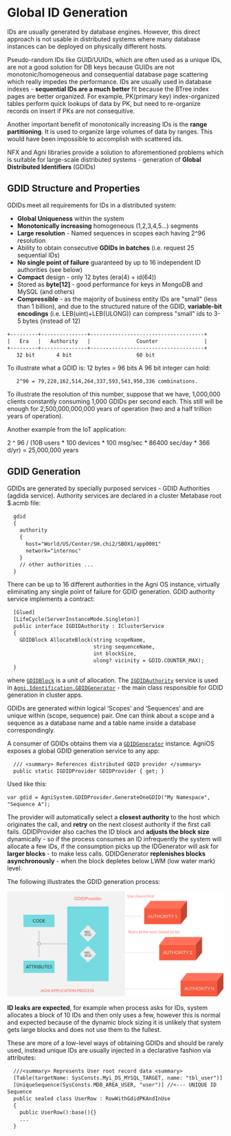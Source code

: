 # Global ID Generation

IDs are usually generated by database engines. However, this direct approach is not usable in distributed systems where many database instances can be deployed on physically different hosts.

Pseudo-random IDs like GUID/UUIDs, which are often used as a unique IDs, are not a good solution for DB keys because GUIDs are not monotonic/homogeneous and consequential database page scattering which really impedes the performance. IDs are usually used in database indexes - **sequential IDs are a much better** fit because the BTree index pages are better organized. For example, PK(primary key) index-organized tables perform  quick lookups of data by PK, but need to re-organize records on insert if PKs are not consequitive.

Another important benefit of monotonically increasing IDs is the **range partitioning**. It is used to organize large volumes of data by ranges. This would have been impossible to accomplish with scattered ids.

NFX and Agni libraries provide a solution to aforementioned problems which is suitable for large-scale distributed systems - generation of **Global Distributed Identifiers** (GDIDs)

## GDID Structure and Properties 

GDIDs meet all requirements for IDs in a distributed system: 

* **Global Uniqueness** within the system
* **Monotonically increasing** homogeneous (1,2,3,4,5…) segments
* **Large resolution** - Named sequences in scopes each having 2^96 resolution
* Ability to obtain consecutive **GDIDs in batches** (i.e. request 25 sequential IDs)
* **No single point of failure** guaranteed by up to 16 independent ID authorities (see below)
* **Compact** design - only 12 bytes (era(4) + id(64))
* Stored as **byte[12]** - good performance for keys in MongoDB and MySQL (and others)
* **Compressible** - as the majority of business entity IDs are "small" (less than 1 billion), and due to the structured nature of the GDID, **variable-bit encodings** (i.e. LEB(uint)+LEB(ULONG)) can compress "small" ids to 3-5 bytes (instead of 12) 

```CSharp
+---------+---------------+-------------------------------------+
|   Era   |   Authority   |               Counter               |
+---------+---------------+-------------------------------------+
   32 bit       4 bit                     60 bit
```

To illustrate what a GDID is: 12 bytes = 96 bits
A 96 bit integer can hold:

       2^96 = 79,228,162,514,264,337,593,543,950,336 combinations.

To illustrate the resolution of this number, suppose that we have, 1,000,000 clients constantly consuming 1,000 GDIDs per second each. This still will be enough for 2,500,000,000,000 years of operation (two and a half trillion years of operation).

Another example from the IoT application:

2 ^ 96 / (10B users * 100 devices * 100 msg/sec * 86400 sec/day * 366 d/yr) = 25,000,000 years 

## GDID Generation
GDIDs are generated by specially purposed services - GDID Authorities (agdida service). Authority services are declared in a cluster Metabase root $.acmb file: 

```CSharp
  gdid
  {
    authority
    {
      host="World/US/Center/SH.chi2/SBOX1/app0001"
      network="internoc"
    }
    // other authorities ...
  }
```

There can be up to 16 different authorities in the Agni OS instance, virtually eliminating any single point of failure for GDID generation. GDID authority service implements a contract: 

```CSharp
  [Glued]
  [LifeCycle(ServerInstanceMode.Singleton)]
  public interface IGDIDAuthority : IClusterService
  {
    GDIDBlock AllocateBlock(string scopeName, 
                            string sequenceName, 
                            int blockSize,
                            ulong? vicinity = GDID.COUNTER_MAX);
  }
```

where [`GDIDBlock`](../Contracts/IGDIDAuthority.cs#L36) is a unit of allocation. The [`IGDIDAuthority`](../Contracts/IGDIDAuthority.cs) service is used in [`Agni.Identification.GDIDGenerator`](GDIDGenerator.cs) - the main class responsible for GDID generation in cluster apps.

GDIDs are generated within logical ‘Scopes’ and ‘Sequences’ and are unique within (scope, sequence) pair. One can think about a scope and a sequence as a database name and a table name inside a database correspondingly.

A consumer of GDIDs obtains them via a [`GDIDGenerator`](GDIDGenerator.cs) instance. AgniOS exposes a global GDID generation service to any app: 

```CSharp
  /// <summary> References distributed GDID provider </summary>
  public static IGDIDProvider GDIDProvider { get; }
```

Used like this: 
```CSharp
var gdid = AgniSystem.GDIDProvider.GenerateOneGDID("My Namespace", "Sequence A");
```

The provider will automatically select a **closest authority** to the host which originates the call, and **retry** on the next closest authority if the first call fails. GDIDProvider also caches the ID block and **adjusts the block size** dynamically - so if the process consumes an ID infrequently the system will allocate a few IDs, if the consumption picks up the IDGenerator will ask for **larger blocks** - to make less calls. GDIDGenerator **replenishes blocks asynchronously** - when the block depletes below LWM (low water mark) level. 

The following illustrates the GDID generation process: 

<img src="/doc/img/agdida.svg">

**ID leaks are expected**, for example when process asks for IDs, system allocates a block of 10 IDs and then only uses a few, however this is normal and expected because of the dynamic block sizing it is unlikely that system gets large blocks and does not use them to the fullest.

These are more of a low-level ways of obtaining GDIDs and should be rarely used, instead unique IDs are usually injected in a declarative fashion via attributes: 

```CSharp
  ///<summary> Represents User root record data <summary>
  [Table(targetName: SysConsts.Myi_DS_MYSQL_TARGET, name: "tbl_user")]
  [UniqueSequence(SysConsts.MDB_AREA_USER, "user")] //<--- UNIQUE ID Sequence
  public sealed class UserRow : RowWithGdidPKAndInUse
  {
    public UserRow():base(){}
    ...
  }
```

